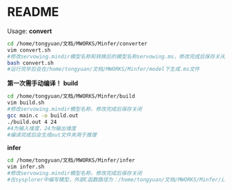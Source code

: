 # README

Usage:
**convert**
```bash
cd /home/tongyuan/文档/MWORKS/Minfer/converter
vim convert.sh
#修改servowing.mindir模型名称和转换后的模型名称servowing.ms，修改完成后保存关闭
bash convert.sh
#运行完毕后会在/home/tongyuan/文档/MWORKS/Minfer/model下生成.ms文件
```
**第一次需手动编译！**
**build**
```bash
cd /home/tongyuan/文档/MWORKS/Minfer/build
vim build.sh
#修改servowing.mindir模型名称，修改完成后保存关闭
gcc main.c -o build.out
./build.out 4 24 
#4为输入维度，24为输出维度
#编译完成后会生成out文件夹用于推理
```
**infer**
```bash
cd /home/tongyuan/文档/MWORKS/Minfer/infer
vim infer.sh
#修改servowing.mindir模型名称，修改完成后保存关闭
#在sysplorer中编写模型，外部C函数路径为：/home/tongyuan/文档/MWORKS/Minfer/infer/main.c
```

